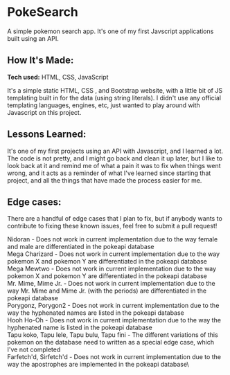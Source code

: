 # PokeSearch
A simple pokemon search app. It's one of my first Javscript applications built using an API.

## How It's Made:

**Tech used:** HTML, CSS, JavaScript

It's a simple static HTML, CSS , and Bootstrap website, with a little bit of JS templating built in for the data (using string literals). I didn't use any official templating languages, engines, etc, just wanted to play around with Javascript on this project.

## Lessons Learned:

It's one of my first projects using an API with Javascript, and I learned a lot. The code is not pretty, and I might go back and clean it up later, but I like to look back at it and remind me of what a pain it was to fix when things went wrong, and it acts as a reminder of what I've learned since starting that project, and all the things that have made the process easier for me.

## Edge cases:

There are a handful of edge cases that I plan to fix, but if anybody wants to contribute to fixing these known issues, feel free to submit a pull request!

Nidoran - Does not work in current implementation due to the way female and male are differentiated in the pokeapi database\
Mega Charizard - Does not work in current implementation due to the way pokemon X and pokemon Y are differentiated in the pokeapi database\
Mega Mewtwo - Does not work in current implementation due to the way pokemon X and pokemon Y are differentiated in the pokeapi database\
Mr. Mime, Mime Jr.  - Does not work in current implementation due to the way Mr. Mime and Mime Jr. (with the periods) are differentiated in the pokeapi database\
Porygonz, Porygon2 - Does not work in current implementation due to the way the hyphenated names are listed in the pokeapi database\
Hooh Ho-Oh - Does not work in current implementation due to the way the hyphenated name is listed in the pokeapi database\
Tapu koko, Tapu lele, Tapu bulu, Tapu fini - The different variations of this pokemon on the database need to written as a special edge case, which I've not completed\
Farfetch'd, Sirfetch'd - Does not work in current implementation due to the way the apostrophes are implemented in the pokeapi database\

